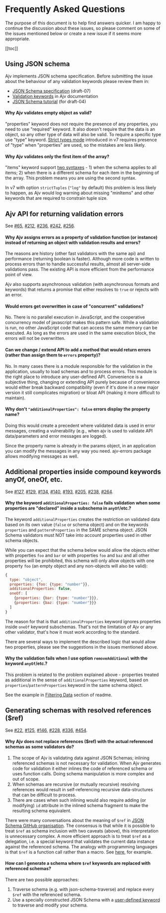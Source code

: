 # Frequently Asked Questions

The purpose of this document is to help find answers quicker. I am happy to continue the discussion about these issues, so please comment on some of the issues mentioned below or create a new issue if it seems more appropriate.

[[toc]]

## Using JSON schema

Ajv implements JSON schema specification. Before submitting the issue about the behaviour of any validation keywords please review them in:

- [JSON Schema specification](https://tools.ietf.org/html/draft-handrews-json-schema-validation-00) (draft-07)
- [Validation keywords](./json-schema.md) in Ajv documentation
- [JSON Schema tutorial](https://spacetelescope.github.io/understanding-json-schema/) (for draft-04)

#### Why Ajv validates empty object as valid?

"properties" keyword does not require the presence of any properties, you need to use "required" keyword. It also doesn't require that the data is an object, so any other type of data will also be valid. To require a specific type use "type" keyword. [Strict types mode](./strict-mode.md#strict-types) introduced in v7 requires presence of "type" when "properties" are used, so the mistakes are less likely.

#### Why Ajv validates only the first item of the array?

"items" keyword support [two syntaxes](./json-schema.md#items) - 1) when the schema applies to all items; 2) when there is a different schema for each item in the beginning of the array. This problem means you are using the second syntax.

In v7 with option `strictTuples` (`"log"` by default) this problem is less likely to happen, as Ajv would log warning about missing "minItems" and other keywords that are required to constrain tuple size.

## Ajv API for returning validation errors

See [#65](https://github.com/ajv-validator/ajv/issues/65), [#212](https://github.com/ajv-validator/ajv/issues/212), [#236](https://github.com/ajv-validator/ajv/issues/236), [#242](https://github.com/ajv-validator/ajv/issues/242), [#256](https://github.com/ajv-validator/ajv/issues/256).

#### Why Ajv assigns errors as a property of validation function (or instance) instead of returning an object with validation results and errors?

The reasons are history (other fast validators with the same api) and performance (returning boolean is faster). Although more code is written to process errors than to handle successful results, almost all server-side validations pass. The existing API is more efficient from the performance point of view.

Ajv also supports asynchronous validation (with asynchronous formats and keywords) that returns a promise that either resolves to `true` or rejects with an error.

#### Would errors get overwritten in case of "concurrent" validations?

No. There is no parallel execution in JavaScript, and the cooperative concurrency model of javascript makes this pattern safe. While a validation is run, no other JavaScript code that can access the same memory can be executed. As long as the errors are used in the same execution block, the errors will not be overwritten.

#### Can we change / extend API to add a method that would return errors (rather than assign them to `errors` property)?

No. In many cases there is a module responsible for the validation in the application, usually to load schemas and to process errors. This module is the right place to introduce any user-defined API. Convenience is a subjective thing, changing or extending API purely because of convenience would either break backward compatibility (even if it's done in a new major version it still complicates migration) or bloat API (making it more difficult to maintain).

#### Why don't `"additionalProperties": false` errors display the property name?

Doing this would create a precedent where validated data is used in error messages, creating a vulnerability (e.g., when ajv is used to validate API data/parameters and error messages are logged).

Since the property name is already in the params object, in an application you can modify the messages in any way you need. ajv-errors package allows modifying messages as well.

## Additional properties inside compound keywords anyOf, oneOf, etc.

See [#127](https://github.com/ajv-validator/ajv/issues/127), [#129](https://github.com/ajv-validator/ajv/issues/129), [#134](https://github.com/ajv-validator/ajv/issues/134), [#140](https://github.com/ajv-validator/ajv/issues/140), [#193](https://github.com/ajv-validator/ajv/issues/193), [#205](https://github.com/ajv-validator/ajv/issues/205), [#238](https://github.com/ajv-validator/ajv/issues/238), [#264](https://github.com/ajv-validator/ajv/issues/264).

#### Why the keyword `additionalProperties: false` fails validation when some properties are "declared" inside a subschema in `anyOf`/etc.?

The keyword `additionalProperties` creates the restriction on validated data based on its own value (`false` or schema object) and on the keywords `properties` and `patternProperties` in the SAME schema object. JSON Schema validators must NOT take into account properties used in other schema objects.

While you can expect that the schema below would allow the objects either with properties `foo` and `bar` or with properties `foo` and `baz` and all other properties will be prohibited, this schema will only allow objects with one property `foo` (an empty object and any non-objects will also be valid):

```javascript
{
  type: "object",
  properties: {foo: {type: "number"}},
  additionalProperties: false,
  oneOf: [
    {properties: {bar: {type: "number"}}},
    {properties: {baz: {type: "number"}}}
  ]
}
```

The reason for that is that `additionalProperties` keyword ignores properties inside `oneOf` keyword subschemas. That's not the limitation of Ajv or any other validator, that's how it must work according to the standard.

There are several ways to implement the described logic that would allow two properties, please see the suggestions in the issues mentioned above.

#### Why the validation fails when I use option `removeAdditional` with the keyword `anyOf`/etc.?

This problem is related to the problem explained above - properties treated as additional in the sense of `additionalProperties` keyword, based on `properties`/`patternProperties` keyword in the same schema object.

See the example in [Filtering Data](https://github.com/ajv-validator/ajv#filtering-data) section of readme.

## Generating schemas with resolved references ($ref)

See [#22](https://github.com/ajv-validator/ajv/issues/22), [#125](https://github.com/ajv-validator/ajv/issues/125), [#146](https://github.com/ajv-validator/ajv/issues/146), [#228](https://github.com/ajv-validator/ajv/issues/228), [#336](https://github.com/ajv-validator/ajv/issues/336), [#454](https://github.com/ajv-validator/ajv/issues/454).

#### Why Ajv does not replace references ($ref) with the actual referenced schemas as some validators do?

1. The scope of Ajv is validating data against JSON Schemas; inlining referenced schemas is not necessary for validation. When Ajv generates code for validation it either inlines the code of referenced schema or uses function calls. Doing schema manipulation is more complex and out of scope.
2. When schemas are recursive (or mutually recursive) resolving references would result in self-referencing recursive data-structures that can be difficult to process.
3. There are cases when such inlining would also require adding (or modifying) `id` attribute in the inlined schema fragment to make the resulting schema equivalent.

There were many conversations about the meaning of `$ref` in [JSON Schema GitHub organisation](https://github.com/json-schema-org). The consensus is that while it is possible to treat `$ref` as schema inclusion with two caveats (above), this interpretation is unnecessary complex. A more efficient approach is to treat `$ref` as a delegation, i.e. a special keyword that validates the current data instance against the referenced schema. The analogy with programming languages is that `$ref` is a function call rather than a macro. See [here](https://github.com/json-schema-org/json-schema-spec/issues/279), for example.

#### How can I generate a schema where `$ref` keywords are replaced with referenced schemas?

There are two possible approaches:

1. Traverse schema (e.g. with json-schema-traverse) and replace every `$ref` with the referenced schema.
2. Use a specially constructed JSON Schema with a [user-defined keyword](./keywords.md) to traverse and modify your schema.
